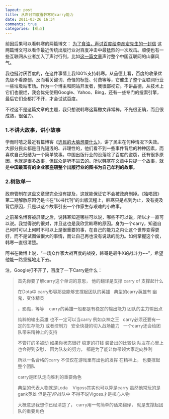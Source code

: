 ```yaml
---
layout: post
title: 从声讨百度看韩寒的carry能力
date: 2011-03-26 16:34
comments: true
categories: [观点]
---
```

前因后果可以看韩寒的两篇博文：
[为了食油，声讨百度](http://blog.sina.com.cn/s/blog_4701280b01017ijd.html)[给李彦宏先生的一封信](http://blog.sina.com.cn/s/blog_4701280b01017ijj.html)
这两篇博文可以看作最近传统出版行业对百度冲击中最猛烈的一次攻击。顺便也有一些互联网从业者加入了声讨行列，比如[这一篇文章](http://www.zhuoqun.net/html/y2011/1682.html)声讨整个中国互联网的山寨风气。

我也挺讨厌百度的，在这件事情上我100%支持韩寒。从品德上看，百度的收录优先级不看原创，反而看关键词、奇怪的标签、付费等等，它催生了整个互联网行业一些垃圾站市场。作为一个博主和网站开发者，我很鄙视它。不讲品德，从技术上它们也很烂，我会优先使用Google、Yahoo、Bing，还有一些专门的搜索引擎，最后它们全都打不开，才会试试百度。

不过这不是这篇文章的主题，我只想说韩寒这篇檄文非常棒。不光很正确，而且很成熟，很强力。

### 1.不讲大故事，讲小故事

学而时嘻之最近有篇博客《[选民的大脑想要什么](http://www.geekonomics10000.com/558)》，讲了民主在何种情况下失效。大部分民众都是目光短浅的、非理性的，他们看不到一些事件背后的种种因素，而喜欢自己归结为一个简单故事。中国出版行业的没落除了百度的盗窃，还有很多原因，也就是很多故事，但民众是听不进去的。所以韩寒在文章中只提一个故事，就是**中国最富有的企业家盗窃整个出版行业的图书为自己牟利的故事**。

### 2.树敌单一

政府管制在这盘文章里完全没有提及，这就能保证它不会被政府删掉。《独唱团》第二期解散原因仍是卡在“以书代刊”的出版流程上，韩寒只是点到为止，没有提及背后原因，只是以这个故事引出一个作家生存艰难的小故事。

之前某名博客被屏蔽之后，说韩寒知道哪些可以说，哪些不可以说，所以才一直可以说。我觉得说的很对，并且这也是我欣赏韩寒的原因。身为一个carry，知道自己何时可以上何时不可以上是很重要的事，在自己的能力之内让这个世界变得更好，而不是试图做很大的事情，而让自己再也没有说话的能力。如何掌握这个度，韩寒一直很清楚。

阿书在微博上说，“一场众作家大战百度的战役，韩哥是最牛X的战斗力~~”，希望他能一路坚挺地走下去。

注，Google打不开了，百度了一下Carry是什么：
> 首先你要了解carry这个单词的意思， 他的翻译是支撑 carry of 支撑起什么
>
> 在Dota中 carry形容那些能够支撑起团队的英雄   典型的carry英雄有 幽鬼，变体精灵
>
> ，影魔，等等    carry的英雄一般都是有稳定的输出能力 团队的主力输出点
>
> 纯粹的输出英雄 也不一定可以当carry 例如众神之王   carry必须还要有一定的生存能力 或者控制力   安全快捷的切入战场能力   一个carry还会给团队带来精神上的支持
>
> 不管打的多被动 如果你状态很好 稳定的打钱 装备出的比较快 队友在心里上也会得到安慰， 因为队友的努力， 都是为了能让你带领大家走向胜利
>
> 所以一名合格的carry 不仅仅在游戏里有出色的发挥 在精神上， 也要撑起整个团队
>
> carry是团队走向胜利的重要角色
>
> 典型的代表人物就是Loda    Vigoss其实也可以算是carry 虽然他常玩的是gank英雄 但是在VP战队中 不得不说Vigoss才是核心人物
>
> 大概意思我想你已经清楚了， carry用一句简单的话来翻译， 就是支撑起团队的重要角色